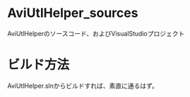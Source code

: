 # AviUtlHelper_sources
AviUtlHelperのソースコード、およびVisualStudioプロジェクト

# ビルド方法
AviUtlHelper.slnからビルドすれば、素直に通るはず。
